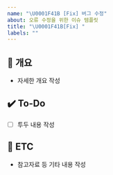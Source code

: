```yaml
---
name: "\U0001F41B [Fix] 버그 수정"
about: 오류 수정을 위한 이슈 템플릿
title: "\U0001F41B[Fix] "
labels: ""
---
```


## 📝 개요

- 자세한 개요 작성

## ✔️ To-Do

- [ ] 투두 내용 작성

## 👀 ETC

- 참고자료 등 기타 내용 작성
